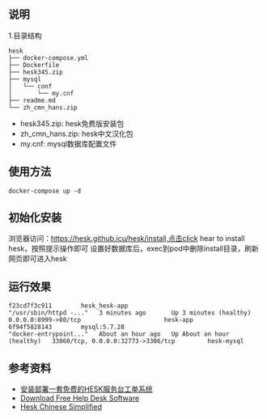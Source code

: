 ## 说明
1.目录结构
```
hesk
├── docker-compose.yml
├── Dockerfile
├── hesk345.zip
├── mysql
│   └── conf
│       └── my.cnf
├── readme.md
└── zh_cmn_hans.zip
```

- hesk345.zip: hesk免费版安装包
- zh_cmn_hans.zip: hesk中文汉化包
- my.cnf: mysql数据库配置文件

## 使用方法
```
docker-compose up -d
```

## 初始化安装
浏览器访问：https://hesk.github.icu/hesk/install,点击click hear to install hesk，按照提示操作即可
设置好数据库后，exec到pod中删除install目录，刷新网页即可进入hesk

## 运行效果
```
f23cd7f3c911        hesk_hesk-app                                              "/usr/sbin/httpd -..."   3 minutes ago       Up 3 minutes (healthy)       0.0.0.0:8999->80/tcp                       hesk-app
6f94f5828143        mysql:5.7.28                                               "docker-entrypoint..."   About an hour ago   Up About an hour (healthy)   33060/tcp, 0.0.0.0:32773->3306/tcp         hesk-mysql
```

## 参考资料
- [安装部署一套免费的HESK服务台工单系统][1]
- [Download Free Help Desk Software][2]
- [Hesk Chinese Simplified][3]

[1]: https://blog.csdn.net/Junson142099/article/details/112945887
[2]: https://www.hesk.com/download.php
[3]: https://www.hesk.com/language/info.php?tag=zh_cmn_hans
